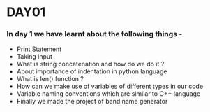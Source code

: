 # DAY01
### In day 1 we have learnt about the following things - 

- Print Statement
- Taking input 
- What is string concatenation and how do we do it ?
- About importance of indentation in python language
- What is len() function ?
- How can we make use of variables of different types in our code
- Variable naming conventions which are similar to C++ language
- Finally we made the project of band name generator